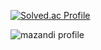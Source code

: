 [![Solved.ac Profile](http://mazassumnida.wtf/api/v2/generate_badge?boj=tndk0910)](https://solved.ac/tndk0910/)  

![mazandi profile](http://mazandi.herokuapp.com/api?handle={tndk0910}&theme=warm)
